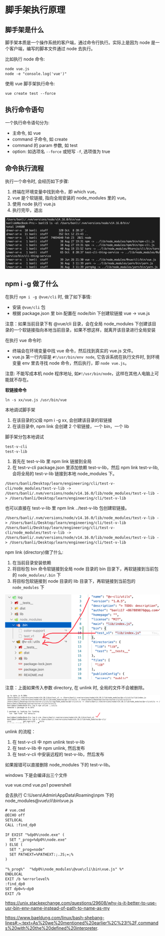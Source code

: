 # 脚手架执行原理

## 脚手架是什么

脚手架本质是一个操作系统的客户端，通过命令行执行。实际上是因为 node 是一个客户端，编写的脚本文件通过 node 去执行。

比如执行 node 命令:

```
node vue.js
node -e "console.log('vue')"
```

使用 vue 脚手架执行命令:

```
vue create test --force
```

## 执行命令语句

一个执行命令语句分为:

- 主命令, 如 vue
- command 子命令, 如 create
- command 的 param 参数, 如 test
- option: 如选项名 `--force` 或短写 `-f`, 选项值为 true

## 命令执行流程

执行一个命令时, 会经历如下步骤: 

1. 终端在环境变量中找到命令，即 which vue。
2. vue 是个软链接, 指向全局安装的 node_modules 里的 vue。
3. 使用 node 执行 vue.js
4. 执行完毕，退出

![](./imgs/2021-10-16-17-37-19.png)

## npm i -g 做了什么

在执行 `npm i -g @vue/cli` 时, 做了如下事情:

- 安装 `@vue/cli` 包
- 根据 package.json 里 bin 配置在 node/bin 下创建软链接 vue -> vue.js

注意：如果当前目录下有 @vue/cli 目录，会在全局 node_modules 下创建该目录的一个软链接指向本地当前目录，如果不想这样，就离开该目录进行全局安装

在执行 vue 命令时:

- 终端会在环境变量中找 vue 命令，然后找到真实的 vue.js 文件。
- vue.js 第一行内容是 `#!/usr/bin/env node`, 它告诉系统在执行文件时, 到环境变量 env 里去寻找 node 命令，然后执行，即 `node vue.js`。

注意: 不能写成本机 node 程序地址, 如`#!/usr/bin/node`，这样在其他人电脑上可能就不存在。

**软链接命令**

```
ln -s xx/vue.js /usr/bin/vue
```

本地调试脚手架

1. 在该目录的父级 npm i -g xx, 会创建该目录的软链接
2. 在该目录中, npm link 会创建 2 个软链接，一个 bin，一个 lib

脚手架分包本地调试

```
test-v-cli
test-v-lib
```

1. 首先在 test-v-lib 里 npm link 链接到全局
2. 在 test-v-cli package.json 里添加依赖 test-v-lib，然后 npm link test-v-lib, 会将全局的 test-v-lib 链接到本地 node_modules 下。

```
/Users/banli/Desktop/learn/engineering/cli/test-v-cli/node_modules/test-v-lib -> /Users/banli/.nvm/versions/node/v14.16.0/lib/node_modules/test-v-lib -> /Users/banli/Desktop/learn/engineering/cli/test-v-lib
```

也可以直接在 test-v-lib 里 npm link ../test-v-lib 包创建软链接。

```
/Users/banli/.nvm/versions/node/v14.16.0/lib/node_modules/test-v-lib -> /Users/banli/Desktop/learn/engineering/cli/test-v-lib
/Users/banli/Desktop/learn/engineering/cli/test-v-cli/node_modules/test-v-lib -> /Users/banli/.nvm/versions/node/v14.16.0/lib/node_modules/test-v-lib -> /Users/banli/Desktop/learn/engineering/cli/test-v-lib
```

npm link (directory)做了什么:

1. 在当前目录安装依赖
2. 将目标包 bin 命令软链接到全局 node 目录的 bin 目录下，再软链接到当前包的 `node_modules/.bin` 下
3. 将目标包软链接到 node 目录的 lib 目录下，再软链接到当前包的 `node_modules` 下

![](./imgs/2022-06-16-00-14-50.png)

注意：上面如果传入参数 directory, 在 unlink 时, 全局的文件不会被删除。

![](./imgs/2022-06-16-00-19-10.png)

unlink 的流程：

1. 在 test-v-cli 中 npm unlink test-v-lib
2. 在 test-v-lib 中 npm unlink, 然后发布
3. 在 test-v-cli 中安装远程的 test-v-lib，然后发布

如果报错可以直接删除 node_modules 下的 test-v-lib。


windows 下是会编译出三个文件

vue
vue.cmd
vue.ps1 powershell

会去执行 C:\Users\Admin\AppData\Roaming\npm 下的 node_modules\@vue\cli\bin\vue.js

```
# vue.cmd
@ECHO off
SETLOCAL
CALL :find_dp0

IF EXIST "%dp0%\node.exe" (
  SET "_prog=%dp0%\node.exe"
) ELSE (
  SET "_prog=node"
  SET PATHEXT=%PATHEXT:;.JS;=;%
)

"%_prog%"  "%dp0%\node_modules\@vue\cli\bin\vue.js" %*
ENDLOCAL
EXIT /b %errorlevel%
:find_dp0
SET dp0=%~dp0
EXIT /b

```


https://unix.stackexchange.com/questions/29608/why-is-it-better-to-use-usr-bin-env-name-instead-of-path-to-name-as-my

https://www.baeldung.com/linux/bash-shebang-lines#:~:text=As%20we%20mentioned%20earlier%2C%23!%2F,commands%20with%20the%20defined%20interpreter.
